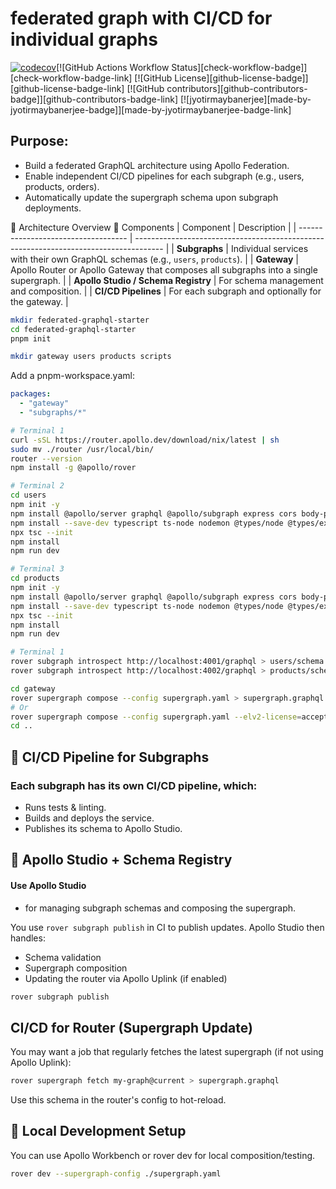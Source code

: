# federated graph with CI/CD for individual graphs

[![codecov](https://codecov.io/gh/yourusername/yourrepo/branch/main/graph/badge.svg?token=YOUR_TOKEN)](https://codecov.io/gh/yourusername/yourrepo)[![GitHub Actions Workflow Status][check-workflow-badge]][check-workflow-badge-link] [![GitHub License][github-license-badge]][github-license-badge-link] [![GitHub contributors][github-contributors-badge]][github-contributors-badge-link] [![jyotirmaybanerjee][made-by-jyotirmaybanerjee-badge]][made-by-jyotirmaybanerjee-badge-link]

## Purpose:
 - Build a federated GraphQL architecture using Apollo Federation.
 - Enable independent CI/CD pipelines for each subgraph (e.g., users, products, orders).
 - Automatically update the supergraph schema upon subgraph deployments.

🧩 Architecture Overview
🧱 Components
| Component                           | Description                                                                           |
| ----------------------------------- | ------------------------------------------------------------------------------------- |
| **Subgraphs**                       | Individual services with their own GraphQL schemas (e.g., `users`, `products`).       |
| **Gateway**                         | Apollo Router or Apollo Gateway that composes all subgraphs into a single supergraph. |
| **Apollo Studio / Schema Registry** | For schema management and composition.                                                |
| **CI/CD Pipelines**                 | For each subgraph and optionally for the gateway.                                     |


```bash
mkdir federated-graphql-starter
cd federated-graphql-starter
pnpm init

mkdir gateway users products scripts
```

Add a pnpm-workspace.yaml:

```yaml
packages:
  - "gateway"
  - "subgraphs/*"

```

```bash
# Terminal 1
curl -sSL https://router.apollo.dev/download/nix/latest | sh
sudo mv ./router /usr/local/bin/
router --version
npm install -g @apollo/rover
```

```bash
# Terminal 2
cd users
npm init -y
npm install @apollo/server graphql @apollo/subgraph express cors body-parser graphql-tag
npm install --save-dev typescript ts-node nodemon @types/node @types/express
npx tsc --init
npm install
npm run dev
```

```bash
# Terminal 3
cd products
npm init -y
npm install @apollo/server graphql @apollo/subgraph express cors body-parser graphql-tag
npm install --save-dev typescript ts-node nodemon @types/node @types/express
npx tsc --init
npm install
npm run dev 
```

```bash
# Terminal 1
rover subgraph introspect http://localhost:4001/graphql > users/schema.graphql
rover subgraph introspect http://localhost:4002/graphql > products/schema.graphql

cd gateway
rover supergraph compose --config supergraph.yaml > supergraph.graphql
# Or
rover supergraph compose --config supergraph.yaml --elv2-license=accept > supergraph.graphql
cd ..
```


## 🔄 CI/CD Pipeline for Subgraphs

### Each subgraph has its own CI/CD pipeline, which:

 - Runs tests & linting.
 - Builds and deploys the service.
 - Publishes its schema to Apollo Studio.

 ## 📡 Apollo Studio + Schema Registry

#### Use Apollo Studio
 - for managing subgraph schemas and composing the supergraph.

You use `rover subgraph publish` in CI to publish updates. Apollo Studio then handles:

 - Schema validation
 - Supergraph composition
 - Updating the router via Apollo Uplink (if enabled)

```bash
rover subgraph publish
```

## CI/CD for Router (Supergraph Update)

You may want a job that regularly fetches the latest supergraph (if not using Apollo Uplink):

```bash
rover supergraph fetch my-graph@current > supergraph.graphql
```

Use this schema in the router's config to hot-reload.

## 🧪 Local Development Setup

You can use Apollo Workbench
 or rover dev for local composition/testing.

```bash
rover dev --supergraph-config ./supergraph.yaml
```
